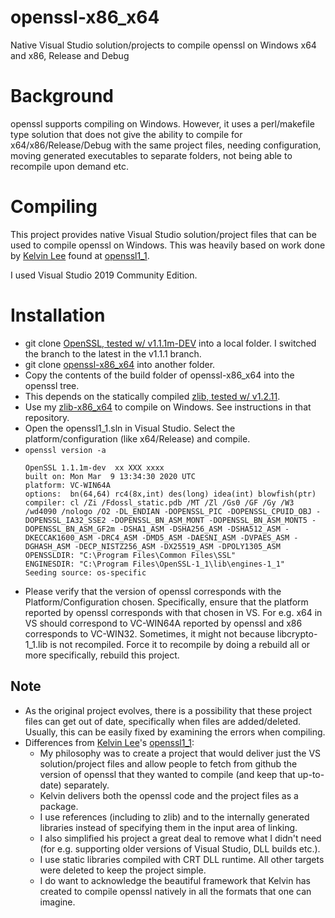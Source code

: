 # openssl-x86_x64
Native Visual Studio solution/projects to compile openssl on Windows x64 and x86, Release and Debug

# Background #
openssl supports compiling on Windows. However, it uses a
perl/makefile type solution that does not give the ability to compile
for x64/x86/Release/Debug with the same project files, needing
configuration, moving generated executables to separate folders, not
being able to recompile upon demand etc.

# Compiling #
This project provides native Visual Studio solution/project files that
can be used to compile openssl on Windows. This was heavily based on
work done by [Kelvin Lee](https://github.com/kiyolee) found at
[openssl1_1](https://github.com/kiyolee/openssl1_1-win-build).

I used Visual Studio 2019 Community Edition.

# Installation #

  * git clone [OpenSSL, tested w/ v1.1.1m-DEV](https://github.com/openssl/openssl) into a local folder. I switched the branch to the latest in the v1.1.1 branch.
  * git clone [openssl-x86_x64](https://github.com/sridharb1/openssl-x86_x64) into another folder. 
  * Copy the contents of the build folder of openssl-x86_x64 into the openssl tree.
  * This depends on the statically compiled [zlib, tested w/ v1.2.11](https://github.com/madler/zlib).
  * Use my [zlib-x86_x64](https://github.com/sridharb1/zlib-x86_x64)
    to compile on Windows. See instructions in that repository.
  * Open the openssl1_1.sln in Visual Studio. Select the platform/configuration (like
    x64/Release) and compile.
  * `openssl version -a`
    ``` shell
    OpenSSL 1.1.1m-dev  xx XXX xxxx
    built on: Mon Mar  9 13:34:30 2020 UTC
    platform: VC-WIN64A
    options:  bn(64,64) rc4(8x,int) des(long) idea(int) blowfish(ptr)
    compiler: cl /Zi /Fdossl_static.pdb /MT /Zl /Gs0 /GF /Gy /W3 /wd4090 /nologo /O2 -DL_ENDIAN -DOPENSSL_PIC -DOPENSSL_CPUID_OBJ -DOPENSSL_IA32_SSE2 -DOPENSSL_BN_ASM_MONT -DOPENSSL_BN_ASM_MONT5 -DOPENSSL_BN_ASM_GF2m -DSHA1_ASM -DSHA256_ASM -DSHA512_ASM -DKECCAK1600_ASM -DRC4_ASM -DMD5_ASM -DAESNI_ASM -DVPAES_ASM -DGHASH_ASM -DECP_NISTZ256_ASM -DX25519_ASM -DPOLY1305_ASM
    OPENSSLDIR: "C:\Program Files\Common Files\SSL"
    ENGINESDIR: "C:\Program Files\OpenSSL-1_1\lib\engines-1_1"
    Seeding source: os-specific
    ```
  * Please verify that the version of openssl corresponds with the
    Platform/Configuration chosen. Specifically, ensure that the
    platform reported by openssl corresponds with that chosen in
    VS. For e.g. x64 in VS should correspond to VC-WIN64A reported by
    openssl and x86 corresponds to VC-WIN32. Sometimes, it might not
    because libcrypto-1_1.lib is not recompiled. Force it to recompile
    by doing a rebuild all or more specifically, rebuild this project.
    
## Note ##

  * As the original project evolves, there is a possibility that these
project files can get out of date, specifically when files are
added/deleted. Usually, this can be easily fixed by examining the
errors when compiling.
  * Differences from [Kelvin Lee](https://github.com/kiyolee)'s [openssl1_1](https://github.com/kiyolee/openssl1_1-win-build): 
      * My philosophy was to create a project that would deliver just the VS solution/project files and allow people to fetch from github the version of openssl that they wanted to compile (and keep that up-to-date) separately. 
      * Kelvin delivers both the openssl code and the project files as a package.
      * I use references (including to zlib) and to the internally generated libraries instead of specifying them in the input area of linking. 
      * I also simplified his project a great deal to remove what I didn't need (for e.g. supporting older versions of Visual Studio, DLL builds etc.).
      * I use static libraries compiled with CRT DLL runtime. All other targets were deleted to keep the project simple.
      * I do want to acknowledge the beautiful framework that Kelvin has created to compile openssl natively in all the formats that one can imagine.
